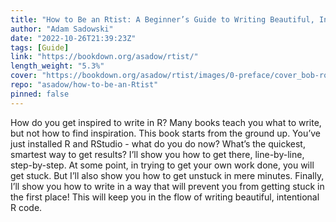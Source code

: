 ```yaml
---
title: "How to Be an Rtist: A Beginner’s Guide to Writing Beautiful, Intentional R Code"
author: "Adam Sadowski"
date: "2022-10-26T21:39:23Z"
tags: [Guide]
link: "https://bookdown.org/asadow/rtist/"
length_weight: "5.3%"
cover: "https://bookdown.org/asadow/rtist/images/0-preface/cover_bob-ross.jpg"
repo: "asadow/how-to-be-an-Rtist"
pinned: false
---
```


How do you get inspired to write in R? Many books teach you what to write, but not how to find inspiration. This book starts from the ground up. You’ve just installed R and RStudio - what do you do now? What’s the quickest, smartest way to get results? I’ll show you how to get there, line-by-line, step-by-step. At some point, in trying to get your own work done, you will get stuck. But I’ll also show you how to get unstuck in mere minutes. Finally, I’ll show you how to write in a way that will prevent you from getting stuck in the first place! This will keep you in the flow of writing beautiful, intentional R code.
